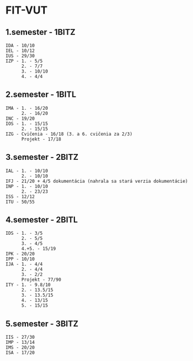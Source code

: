 # FIT-VUT

## 1.semester - 1BITZ

    IDA - 10/10
    IEL - 10/12
    IUS - 29/30
    IZP - 1. - 5/5
          2. - 7/7
          3. - 10/10
          4. - 4/4
          
## 2.semester - 1BITL

    IMA - 1. - 16/20
          2. - 16/20
    INC - 19/20
    IOS - 1. - 15/15
          2. - 15/15
    IZG - Cvičenia - 16/18 (3. a 6. cvičenia za 2/3)
          Projekt - 17/18
         
## 3.semester - 2BITZ

    IAL - 1. - 10/10
          2. - 10/10
    IFJ - 21/20 + 4/5 dokumentácia (nahrala sa stará verzia dokumentácie)
    INP - 1. - 10/10
          2. - 23/23
    ISS - 12/12
    ITU - 50/55

## 4.semester - 2BITL
    
    IDS - 1. - 3/5
          2. - 5/5
          3. - 4/5
          4.+5. - 15/19 
    IPK - 20/20
    IPP - 10/10
    IJA - 1. - 4/4
          2. - 4/4
          3. - 2/2
          Projekt - 77/90
    ITY - 1. - 9.8/10
          2. - 13.5/15
          3. - 13.5/15
          4. - 13/15
          5. - 15/15
          
## 5.semester - 3BITZ
    
    IIS - 27/30
    IMP - 13/14
    IMS - 20/20
    ISA - 17/20

